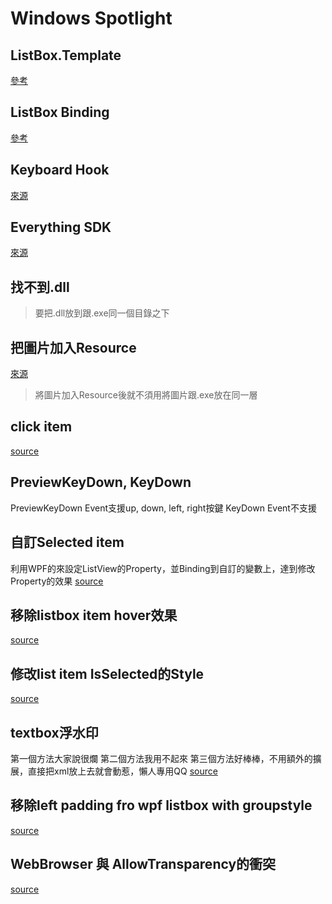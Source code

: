 # Windows Spotlight

## ListBox.Template
[參考](https://blogs.msdn.microsoft.com/ericsk/2013/04/18/windows-store-app-windows-phone-app-listview-listbox-2/)
## ListBox Binding
[參考](https://blogs.msdn.microsoft.com/ericsk/2013/04/18/windows-store-app-windows-phone-app-listview-listbox-2/)
## Keyboard Hook
[來源](http://www.dylansweb.com/2014/10/low-level-global-keyboard-hook-sink-in-c-net/)
## Everything SDK
[來源](http://www.voidtools.com/support/everything/sdk/)

## 找不到.dll
> 要把.dll放到跟.exe同一個目錄之下

## 把圖片加入Resource
[來源](http://stackoverflow.com/questions/10673957/load-image-from-folder-in-solution)
> 將圖片加入Resource後就不須用將圖片跟.exe放在同一層

## click item
[source](http://stackoverflow.com/questions/10207888/wpf-listview-detect-when-selected-item-is-clicked)

## PreviewKeyDown, KeyDown
PreviewKeyDown Event支援up, down, left, right按鍵
KeyDown Event不支援

## 自訂Selected item
利用WPF的<Setter>來設定ListView的Property，並Binding到自訂的變數上，達到修改Property的效果
[source](http://stackoverflow.com/questions/1069577/wpf-listview-programmatically-select-item)

## 移除listbox item hover效果
[source](http://stackoverflow.com/questions/15632493/wpf-listbox-turn-off-hover-effect)

## 修改list item IsSelected的Style
[source](http://stackoverflow.com/questions/28686752/changing-wpf-listbox-selecteditem-text-color-and-highlight-background-color-usin)

## textbox浮水印
第一個方法大家說很爛
第二個方法我用不起來
第三個方法好棒棒，不用額外的擴展，直接把xml放上去就會動惹，懶人專用QQ
[source](http://stackoverflow.com/questions/833943/watermark-hint-text-placeholder-textbox-in-wpf)

## 移除left padding fro wpf listbox with groupstyle
[source](http://stackoverflow.com/questions/12814283/remove-left-padding-for-a-wpf-listboxitem-with-groupstyle-defined-for-its-listbo)

## WebBrowser 與 AllowTransparency的衝突
[source](http://www.cnblogs.com/greed/p/5213235.html)